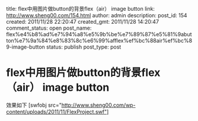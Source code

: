 title: flex中用图片做button的背景flex（air） image button
link: http://www.sheng00.com/154.html
author: admin
description: 
post_id: 154
created: 2011/11/28 22:20:47
created_gmt: 2011/11/28 14:20:47
comment_status: open
post_name: flex%e4%b8%ad%e7%94%a8%e5%9b%be%e7%89%87%e5%81%9abutton%e7%9a%84%e8%83%8c%e6%99%afflex%ef%bc%88air%ef%bc%89-image-button
status: publish
post_type: post

# flex中用图片做button的背景flex（air） image button

效果如下 [swfobj src="http://www.sheng00.com/wp-content/uploads/2011/11/FlexProject.swf"]